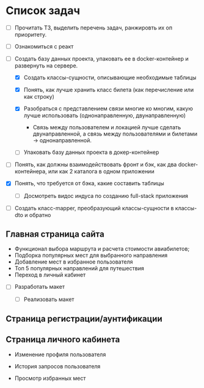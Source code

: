 # Список задач

- [ ] Прочитать ТЗ, выделить перечень задач, ранжировть их оп приоритету.
- [ ] Ознакомиться с реакт

- [ ] Создать базу данных проекта, упаковать ее в docker-контейнер и развернуть на сервере.
  - [X]  Создать классы-сущности, описывающие необходимые таблицы 
    - [X] Понять, как лучше хранить класс билета (как перечисление или как строку)
    - [X] Разобраться с представлением связи многие ко многим, какую лучше использовать (однонаправленную, двунаправленную)
      - Связь между пользователем и локацией лучше сделать двунаправленной, а связь между пользователями и билетами -> однонаправленной.
  - [ ] Упаковать базу данных проекта в докер-контейнер


- [ ] Понять, как должны взаимодействовать фронт и бэк, как два docker-контейнера, или как 2 каталога в одном приложении


- [X] Понять, что требуется от бэка, какие составить таблицы
  - [ ] Досмотреть видос индуса по созданию full-stack приложения

- [ ] Создать класс-mapper, преобразующий классы-сущности в классы-dto и обратно

## Главная страница сайта

- Функционал выбора маршрута и расчета стоимости авиабилетов;
- Подборка популярных мест для выбранного направления
- Добавление мест в избранное пользователя
- Топ 5 популярных направлений для путешествия
- Переход в личный кабинет

- [ ] Разработать макет
  - [ ] Реализовать макет


## Страница регистрации/аунтификации



## Страница личного кабинета

- Изменение профиля пользователя

- История запросов пользователя

- Просмотр избранных мест